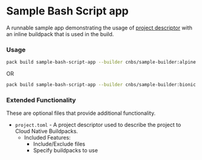 # Sample Bash Script app

A runnable sample app demonstrating the usage of [project descriptor](https://github.com/buildpacks/spec/blob/main/extensions/project-descriptor.md) with an inline buildpack that is used in the build.

### Usage

```bash
pack build sample-bash-script-app --builder cnbs/sample-builder:alpine
```

OR

```bash
pack build sample-bash-script-app --builder cnbs/sample-builder:bionic
```

### Extended Functionality

These are optional files that provide additional functionality.

- `project.toml` - A project descriptor used to describe the project to Cloud Native Buildpacks.
    - Included Features:
        - Include/Exclude files
        - Specify buildpacks to use